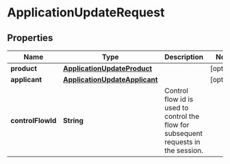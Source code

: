# ApplicationUpdateRequest

## Properties
Name | Type | Description | Notes
------------ | ------------- | ------------- | -------------
**product** | [**ApplicationUpdateProduct**](ApplicationUpdateProduct.md) |  |  [optional]
**applicant** | [**ApplicationUpdateApplicant**](ApplicationUpdateApplicant.md) |  |  [optional]
**controlFlowId** | **String** | Control flow id is used to control the flow for subsequent requests in the session. | 
